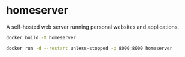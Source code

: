 # homeserver
A self-hosted web server running personal websites and applications.

```bash
docker build -t homeserver .
```

```bash
docker run -d --restart unless-stopped -p 8000:8000 homeserver
```

